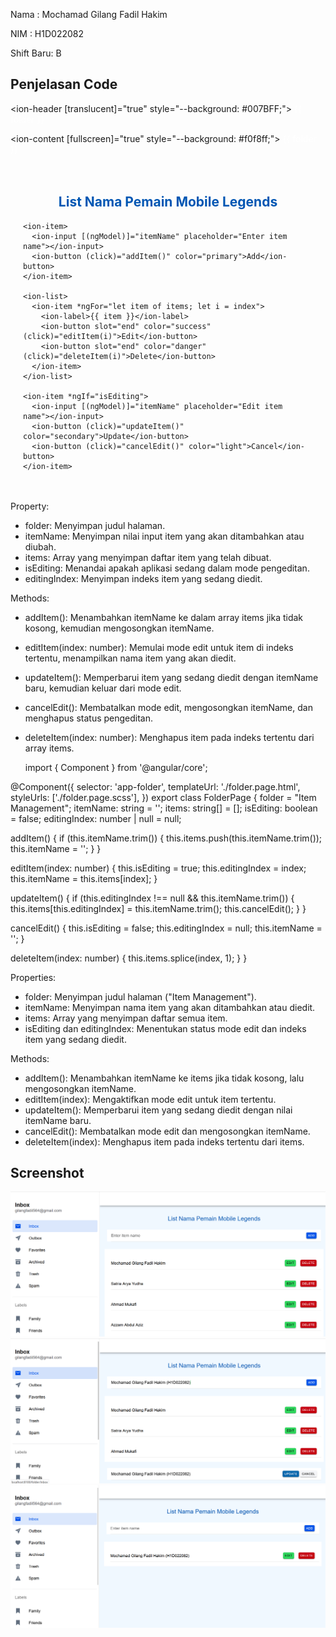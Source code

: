 Nama : Mochamad Gilang Fadil Hakim

NIM : H1D022082

Shift Baru: B
## Penjelasan Code 
<ion-header [translucent]="true" style="--background: #007BFF;">
  <ion-toolbar>
    <ion-buttons slot="start">
      <ion-menu-button></ion-menu-button>
    </ion-buttons>
    <ion-title style="color: #FFFFFF;">{{ folder }}</ion-title>
  </ion-toolbar>
</ion-header>

<ion-content [fullscreen]="true" style="--background: #f0f8ff;">
  <ion-header collapse="condense">
    <ion-toolbar style="--background: #007BFF;">
      <ion-title size="large" style="color: #FFFFFF;">{{ folder }}</ion-title>
    </ion-toolbar>
  </ion-header>

  <div id="container" style="padding: 20px;">
    <h2 style="color: #0056b3; text-align: center;">List Nama Pemain Mobile Legends</h2>

    <ion-item>
      <ion-input [(ngModel)]="itemName" placeholder="Enter item name"></ion-input>
      <ion-button (click)="addItem()" color="primary">Add</ion-button>
    </ion-item>

    <ion-list>
      <ion-item *ngFor="let item of items; let i = index">
        <ion-label>{{ item }}</ion-label>
        <ion-button slot="end" color="success" (click)="editItem(i)">Edit</ion-button>
        <ion-button slot="end" color="danger" (click)="deleteItem(i)">Delete</ion-button>
      </ion-item>
    </ion-list>
    
    <ion-item *ngIf="isEditing">
      <ion-input [(ngModel)]="itemName" placeholder="Edit item name"></ion-input>
      <ion-button (click)="updateItem()" color="secondary">Update</ion-button>
      <ion-button (click)="cancelEdit()" color="light">Cancel</ion-button>
    </ion-item>
  </div>
</ion-content>

Property:
- folder: Menyimpan judul halaman.
- itemName: Menyimpan nilai input item yang akan ditambahkan atau diubah.
- items: Array yang menyimpan daftar item yang telah dibuat.
- isEditing: Menandai apakah aplikasi sedang dalam mode pengeditan.
- editingIndex: Menyimpan indeks item yang sedang diedit.

Methods:
- addItem(): Menambahkan itemName ke dalam array items jika tidak kosong, kemudian mengosongkan itemName.
- editItem(index: number): Memulai mode edit untuk item di indeks tertentu, menampilkan nama item yang akan diedit.
- updateItem(): Memperbarui item yang sedang diedit dengan itemName baru, kemudian keluar dari mode edit.
- cancelEdit(): Membatalkan mode edit, mengosongkan itemName, dan menghapus status pengeditan.
- deleteItem(index: number): Menghapus item pada indeks tertentu dari array items.

    import { Component } from '@angular/core';

@Component({
  selector: 'app-folder',
  templateUrl: './folder.page.html',
  styleUrls: ['./folder.page.scss'],
})
export class FolderPage {
  folder = "Item Management";
  itemName: string = '';
  items: string[] = [];
  isEditing: boolean = false;
  editingIndex: number | null = null;

  addItem() {
    if (this.itemName.trim()) {
      this.items.push(this.itemName.trim());
      this.itemName = '';
    }
  }

  editItem(index: number) {
    this.isEditing = true;
    this.editingIndex = index;
    this.itemName = this.items[index];
  }

  updateItem() {
    if (this.editingIndex !== null && this.itemName.trim()) {
      this.items[this.editingIndex] = this.itemName.trim();
      this.cancelEdit();
    }
  }

  cancelEdit() {
    this.isEditing = false;
    this.editingIndex = null;
    this.itemName = '';
  }

  deleteItem(index: number) {
    this.items.splice(index, 1);
  }
}

Properties:
- folder: Menyimpan judul halaman ("Item Management").
- itemName: Menyimpan nama item yang akan ditambahkan atau diedit.
- items: Array yang menyimpan daftar semua item.
- isEditing dan editingIndex: Menentukan status mode edit dan indeks item yang sedang diedit.

Methods:
- addItem(): Menambahkan itemName ke items jika tidak kosong, lalu mengosongkan itemName.
- editItem(index): Mengaktifkan mode edit untuk item tertentu.
- updateItem(): Memperbarui item yang sedang diedit dengan nilai itemName baru.
- cancelEdit(): Membatalkan mode edit dan mengosongkan itemName.
- deleteItem(index): Menghapus item pada indeks tertentu dari items.

## Screenshot
![Halaman Registrasi](create.png)
![Halaman Login](update.png)
![Halaman list ](delete.png)

